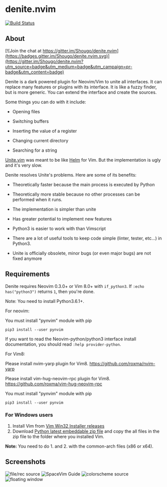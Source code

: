 denite.nvim
===========

[![Build Status](https://travis-ci.org/Shougo/denite.nvim.svg?branch=master)](https://travis-ci.org/Shougo/denite.nvim)


## About

[![Join the chat at https://gitter.im/Shougo/denite.nvim](https://badges.gitter.im/Shougo/denite.nvim.svg)](https://gitter.im/Shougo/denite.nvim?utm_source=badge&utm_medium=badge&utm_campaign=pr-badge&utm_content=badge)

Denite is a dark powered plugin for Neovim/Vim to unite all interfaces.
It can replace many features or plugins with its interface.
It is like a fuzzy finder, but is more generic.
You can extend the interface and create the sources.

Some things you can do with it include:

* Opening files

* Switching buffers

* Inserting the value of a register

* Changing current directory

* Searching for a string

[Unite.vim](https://github.com/Shougo/unite.vim) was meant to be like [Helm](https://github.com/emacs-helm/helm) for Vim.
But the implementation is ugly and it's very slow.

Denite resolves Unite's problems. Here are some of its benefits:

* Theoretically faster because the main process is executed by Python

* Theoretically more stable because no other processes can be performed when
it runs.

* The implementation is simpler than unite

* Has greater potential to implement new features

* Python3 is easier to work with than Vimscript

* There are a lot of useful tools to keep code simple (linter, tester, etc...)
in Python3.

* Unite is officially obsolete, minor bugs (or even major bugs) are
not fixed anymore


## Requirements

Denite requires Neovim 0.3.0+ or Vim 8.0+ with `if_python3`.
If `:echo has("python3")` returns `1`, then you're done.

Note: You need to install Python3.6.1+.

For neovim:

You must install "pynvim" module with pip

    pip3 install --user pynvim

If you want to read the Neovim-python/python3 interface install documentation,
you should read `:help provider-python`.

For Vim8:

Please install nvim-yarp plugin for Vim8.
https://github.com/roxma/nvim-yarp

Please install vim-hug-neovim-rpc plugin for Vim8.
https://github.com/roxma/vim-hug-neovim-rpc

You must install "pynvim" module with pip

    pip3 install --user pynvim


### For Windows users

1. Install Vim from [Vim Win32 Installer
   releases](https://github.com/vim/vim-win32-installer/releases)
2. Download [Python latest embeddable zip
   file](https://www.python.org/downloads/windows/) and copy the all files in
   the zip file to the folder where you installed Vim.

**Note:** You need to do 1. and 2. with the common-arch files (x86 or x64).


## Screenshots

![file/rec source](https://user-images.githubusercontent.com/13142418/34324674-b8ddd5b8-e840-11e7-9b77-d94e1b084bda.gif)
![SpaceVim Guide](https://user-images.githubusercontent.com/13142418/34324752-e5a89900-e842-11e7-9f87-6d8789ba3871.gif)
![colorscheme source](https://user-images.githubusercontent.com/13142418/34324786-f4dd39a2-e843-11e7-97ef-7a48ee04d27b.gif)
![floating window](https://user-images.githubusercontent.com/1239245/54329573-8b047380-4655-11e9-8b9a-ab4a91f4768f.gif)
